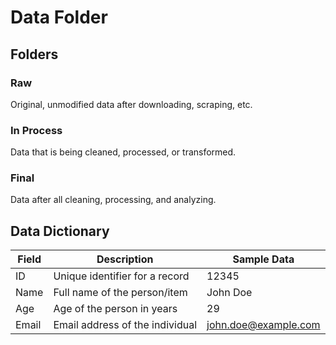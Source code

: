 # Data Folder

## Folders

### Raw

Original, unmodified data after downloading, scraping, etc.

### In Process

Data that is being cleaned, processed, or transformed.

### Final

Data after all cleaning, processing, and analyzing.

## Data Dictionary

| Field | Description                     | Sample Data          |
| ----- | ------------------------------- | -------------------- |
| ID    | Unique identifier for a record  | 12345                |
| Name  | Full name of the person/item    | John Doe             |
| Age   | Age of the person in years      | 29                   |
| Email | Email address of the individual | john.doe@example.com |
